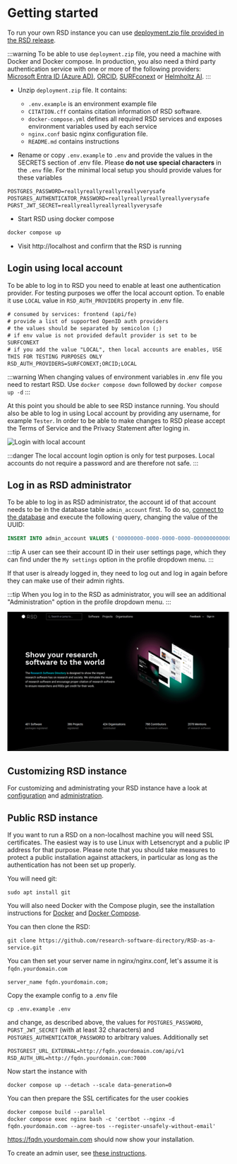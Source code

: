 # Getting started

To run your own RSD instance you can use [deployment.zip file provided in the RSD release](https://github.com/research-software-directory/RSD-as-a-service/releases).

:::warning
To be able to use `deployment.zip` file, you need a machine with Docker and Docker compose. In production, you also need a third party authentication service with one or more of the following providers: [Microsoft Entra ID (Azure AD)](/rsd-instance/configurations/#enable-microsoft-entra-id-azure-ad-authentication), [ORCID](/rsd-instance/configurations/#enable-orcid-authentication-and-coupling), [SURFconext](/rsd-instance/configurations/#enable-surfconext-authentication) or [Helmholtz AI](/rsd-instance/configurations/#enable-helmholtz-ai-authentication).
:::

- Unzip `deployment.zip` file. It contains:

  - `.env.example` is an environment example file
  - `CITATION.cff` contains citation information of RSD software.
  - `docker-compose.yml` defines all required RSD services and exposes environment variables used by each service
  - `nginx.conf` basic nginx configuration file.
  - `README.md` contains instructions

- Rename or copy `.env.example` to `.env` and provide the values in the SECRETS section of .env file. Please **do not use special characters** in the `.env` file. For the minimal local setup you should provide values for these variables

```env
POSTGRES_PASSWORD=reallyreallyreallyreallyverysafe
POSTGRES_AUTHENTICATOR_PASSWORD=reallyreallyreallyreallyverysafe
PGRST_JWT_SECRET=reallyreallyreallyreallyverysafe
```

- Start RSD using docker compose

```bash
docker compose up
```

- Visit http://localhost and confirm that the RSD is running

## Login using local account

To be able to log in to RSD you need to enable at least one authentication provider. For testing purposes we offer the local account option. To enable it use `LOCAL` value in `RSD_AUTH_PROVIDERS` property in .env file.

```env
# consumed by services: frontend (api/fe)
# provide a list of supported OpenID auth providers
# the values should be separated by semicolon (;)
# if env value is not provided default provider is set to be SURFCONEXT
# if you add the value "LOCAL", then local accounts are enables, USE THIS FOR TESTING PURPOSES ONLY
RSD_AUTH_PROVIDERS=SURFCONEXT;ORCID;LOCAL
```

:::warning
When changing values of environment variables in .env file you need to restart RSD. Use `docker compose down` followed by `docker compose up -d`
:::

At this point you should be able to see RSD instance running. You should also be able to log in using Local account by providing any username, for example `Tester`. In order to be able to make changes to RSD please accept the Terms of Service and the Privacy Statement after loging in.

![Login with local account](img/rsd-login-tester.gif)

:::danger
The local account login option is only for test purposes. Local accounts do not require a password and are therefore not safe.
:::

## Log in as RSD administrator

To be able to log in as RSD administrator, the account id of that account needs to be in the database table `admin_account` first.
To do so, [connect to the database](/rsd-instance/database/#connecting-to-the-database) and execute the following query, changing the value of the UUID:

```sql
INSERT INTO admin_account VALUES ('00000000-0000-0000-0000-000000000000');
```

:::tip
A user can see their account ID in their user settings page, which they can find under the `My settings` option in the profile dropdown menu.
:::

If that user is already logged in, they need to log out and log in again before they can make use of their admin rights.

:::tip
When you log in to the RSD as administrator, you will see an additional "Administration" option in the profile dropdown menu.
:::

![Login as rsd admin](img/rsd-login-admin.gif)

## Customizing RSD instance

For customizing and administrating your RSD instance have a look at [configuration](/rsd-instance/configurations/) and [administration](/rsd-instance/administration/).

## Public RSD instance

If you want to run a RSD on a non-localhost machine you will need SSL certificates. The easiest way is to use Linux with Letsencrypt and a public IP address for that purpose.
Please note that you should take measures to protect a public installation against attackers, in particular as long as the authentication has not been set up properly.

You will need git:

```env
sudo apt install git
```

You will also need Docker with the Compose plugin, see the installation instructions for [Docker](https://docs.docker.com/engine/install/) and [Docker Compose](https://docs.docker.com/compose/install/).

You can then clone the RSD:

```env
git clone https://github.com/research-software-directory/RSD-as-a-service.git
```

You can then set your server name in nginx/nginx.conf, let's assume it is `fqdn.yourdomain.com`

```env
server_name fqdn.yourdomain.com;
```

Copy the example config to a .env file

```env
cp .env.example .env
```

and change, as described above, the values for `POSTGRES_PASSWORD`, `PGRST_JWT_SECRET` (with at least 32 characters) and `POSTGRES_AUTHENTICATOR_PASSWORD` to arbitrary values.
Additionally set

```env
POSTGREST_URL_EXTERNAL=http://fqdn.yourdomain.com/api/v1
RSD_AUTH_URL=http://fqdn.yourdomain.com:7000
```

Now start the instance with

```env
docker compose up --detach --scale data-generation=0
```

You can then prepare the SSL certificates for the user cookies

```env
docker compose build --parallel
docker compose exec nginx bash -c 'certbot --nginx -d fqdn.yourdomain.com --agree-tos --register-unsafely-without-email'
```

https://fqdn.yourdomain.com should now show your installation.

To create an admin user, see [these instructions](/documentation/rsd-instance/getting-started/#log-in-as-rsd-administrator).
